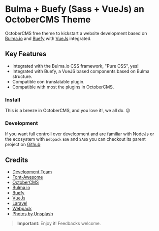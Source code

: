 Bulma + Buefy (Sass + VueJs) an OctoberCMS Theme
==========

OctoberCMS free theme to kickstart a website development based on [Bulma.io](http://bulma.io) and [Buefy](https://buefy.github.io) with [VueJs](https://vuejs.org) integrated.

## Key Features

- Integrated with the Bulma.io CSS framework, "Pure CSS", yes!
- Integrated with Buefy, a VueJS based components based on Bulma structure.
- Compatible con translatable plugin.
- Compatible with most the plugins in OctoberCMS.

### Install

This is a breeze in OctoberCMS, and you love it!, we all do. 😜

### Development

If you want full controll over development and are familiar with NodeJs or the ecosystem
with `Webpack` `ES6` and `SASS` you can checkout its parent
project on [Github](https://github.com/kikoseijo/oc-bulma-vue-webpack-theme)

## Credits
* [Development Team](http://sunnyface.com)
* [Font-Awesome](http://fontawesome.io)
* [OctoberCMS](http://octobercms.com)
* [Bulma.io](http://bulma.io)
* [Buefy](https://buefy.github.io)
* [VueJs](https://vuejs.org)
* [Laravel](https://laravel.com)
* [Webpack](https://webpack.js.org)
* [Photos by Unsplash](https://unsplash.com/)

> **Important**: Enjoy it! Feedbacks welcome.

